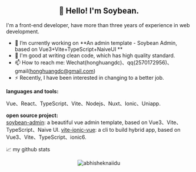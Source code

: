 <h2 align="center">👋 Hello! I'm Soybean.</h2>


I'm a front-end developer, have more than three years of experience in web development.

- 🔭 I’m currently working on **An admin template - Soybean Admin, based on Vue3+Vite+TypeScript+NaiveUI **
- 🌱 I'm good at writing clean code, which has high quality standard.
- 📫 How to reach me: Wechat(honghuangdc)、qq(2570172956)、gmail(honghuangdc@gmail.com)
- ⚡ Recently, I have been interested in changing to a better job.

**languages and tools:**  

Vue、React、TypeScript、Vite、Nodejs、Nuxt、Ionic、Uniapp.

**open source project:**  
[soybean-admin](https://github.com/honghuangdc/soybean-admin): a beautiful vue admin template, based on Vue3、Vite、TypeScript、Naive UI.
[vite-ionic-vue](https://github.com/honghuangdc/vite-ionic-vue): a cli to build hybrid app, based on Vue3、Vite、TypeScript、ionic6.


📈 my github stats

<p align="center"> <img src="https://github-readme-stats.vercel.app/api?username=honghuangdc&show_icons=true&theme=onedark" alt="abhisheknaiidu" />
